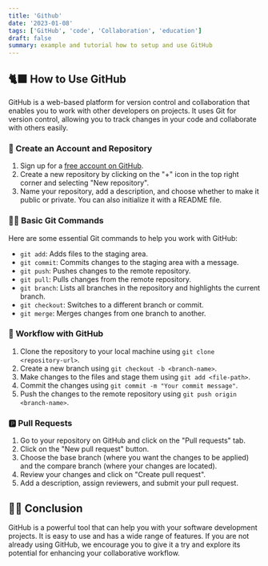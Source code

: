 ```yaml
---
title: 'Github'
date: '2023-01-08'
tags: ['GitHub', 'code', 'Collaboration', 'education']
draft: false
summary: example and tutorial how to setup and use GitHub
---
```


## 🐈‍⬛ How to Use GitHub

GitHub is a web-based platform for version control and collaboration that enables you to work with other developers on projects. It uses Git for version control, allowing you to track changes in your code and collaborate with others easily.

### 👾 Create an Account and Repository

1. Sign up for a [free account on GitHub](https://github.com/join).
2. Create a new repository by clicking on the "+" icon in the top right corner and selecting "New repository".
3. Name your repository, add a description, and choose whether to make it public or private. You can also initialize it with a README file.

### 🧑‍💻 Basic Git Commands

Here are some essential Git commands to help you work with GitHub:

- `git add`: Adds files to the staging area.
- `git commit`: Commits changes to the staging area with a message.
- `git push`: Pushes changes to the remote repository.
- `git pull`: Pulls changes from the remote repository.
- `git branch`: Lists all branches in the repository and highlights the current branch.
- `git checkout`: Switches to a different branch or commit.
- `git merge`: Merges changes from one branch to another.

### 🔁 Workflow with GitHub

1. Clone the repository to your local machine using `git clone <repository-url>`.
2. Create a new branch using `git checkout -b <branch-name>`.
3. Make changes to the files and stage them using `git add <file-path>`.
4. Commit the changes using `git commit -m "Your commit message"`.
5. Push the changes to the remote repository using `git push origin <branch-name>`.

### 🅿️ Pull Requests

1. Go to your repository on GitHub and click on the "Pull requests" tab.
2. Click on the "New pull request" button.
3. Choose the base branch (where you want the changes to be applied) and the compare branch (where your changes are located).
4. Review your changes and click on "Create pull request".
5. Add a description, assign reviewers, and submit your pull request.

## 💁‍♂️ Conclusion

GitHub is a powerful tool that can help you with your software development projects. It is easy to use and has a wide range of features. If you are not already using GitHub, we encourage you to give it a try and explore its potential for enhancing your collaborative workflow.
